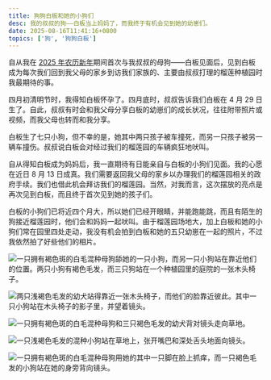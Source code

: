 ```yaml
---
title: 狗狗白板和她的小狗们
desc: 我的叔叔的狗——白板当上妈妈了，而我终于有机会见到她的幼崽们。
date: 2025-08-16T11:41:16+0800
topics: ['狗', '狗狗白板']
---
```

自从我在 [2025 年农历新年](2025-02-06-my-2025-lunar-new-year.md)期间首次与我叔叔的母狗——白板见面后，见到白板成为每次我们回到我父母的家乡到访我们家族的、主要由叔叔打理的榴莲种植园时我最期待的事。

四月初清明节时，我得知白板怀孕了。四月底时，叔叔告诉我们白板在 4 月 29 日生了。自此，叔叔有时会和我父母分享白板的幼崽们的成长状况，往往附带照片或视频，而我父母也转而和我分享。

白板生了七只小狗，但不幸的是，她其中两只孩子被车撞死，而另一只孩子被另一辆车撞伤。叔叔说白板会对经过我们的榴莲园的车辆疯狂地吠叫。

自从得知白板成为妈妈后，我一直期待有日能亲自与白板的小狗们见面。我的心愿在近日 8 月 13 日成真。我们需要返回我父母的家乡以办理我们的榴莲园相关的政府手续。我们也借此机会拜访我们的榴莲园。当然，对我而言，这次摆放的亮点是再次见到白板，而且终于首次见到她的孩子们。

白板的小狗们已将近四个月大，所以她们已经开眼睛，并能跑能跳，而且有陌生的狗接近榴莲园时，他们会和妈妈一起吠叫。由于榴莲园场地大，加上白板和她的小狗们常在园里四处走动，我没有机会拍到白板和她的五只幼崽在一起的照片，不过我依然拍了好些他们的相片。

![一只拥有褐色斑的白毛混种母狗舔她的一只小狗，而另一只小狗站在靠近他们的位置。两只小狗有褐色毛发，而三只狗站在一个种植园里的庭院的一张木头椅子。](https://cdn.some.pics/helenchong/689feda91daeb.jpg)

![两只浅褐色毛发的幼犬站得靠近一张木头椅子，而他们的脸靠近彼此。其中一只小狗站在木头椅子的影子里，并望着镜头。](https://cdn.some.pics/helenchong/689fee0198257.jpg)

![一只拥有褐色斑的白毛混种母狗和三只褐色毛发的幼犬背对镜头走向草地。](https://cdn.some.pics/helenchong/689fee31f2fbb.jpg)

![一只浅褐色毛发的混种小狗站在草地上，张开嘴巴和深处舌头地面向镜头。](https://cdn.some.pics/helenchong/689fef45bc3d7.jpg)

![一只拥有褐色斑的白毛混种母狗用她的其中一只脚在脸上抓痒，而一只褐色毛发的小狗站在她的身旁背向镜头。](https://cdn.some.pics/helenchong/689fef832bacb.jpg)
